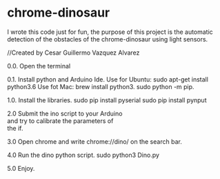 # chrome-dinosaur
I wrote this code just for fun, the purpose of this project is the automatic detection of the obstacles of the chrome-dinosaur using light sensors.

//Created by Cesar Guillermo Vazquez Alvarez

0.0. 	Open the terminal

0.1.	Install python and Arduino Ide.
		Use for Ubuntu: sudo apt-get install python3.6
		Use fot Mac: brew install python3.
		sudo python -m pip.

1.0. 	Install the libraries.
		sudo pip install pyserial
		sudo pip install pynput

2.0		Submit the ino script to your Arduino 			
		and try to calibrate the parameters of 			
		the if.

3.0		Open chrome and write chrome://dino/ 
		on the search bar.

4.0		Run the dino python script.
		sudo python3 Dino.py

5.0		Enjoy. 		
	
